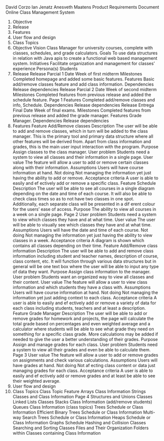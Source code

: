 David Corzo
Ian Jenatz
Anesveth Maatens
Product Requirements Document
Online Class Management System
1. Objective
2. Release
3. Features
4. User flow and design
5. Class Topics
1. Objective
Vision Class Manager for university courses, complete with classes, schedules, and
grade calculators.
Goals To use data structures in relation with Java apis to create a functional web based
management system.
Initiatives Facilitate organization and management for classes’ experience
Persona(s) Students
2. Release
Release Parcial 1
Date Week of first midterm
Milestones Completed homepage and added some basic features.
Features Basic add/remove classes feature and add class information.
Dependencies Release dependencies
Release Parcial 2
Date Week of second midterm
Milestones Completed features from previous release and added the schedule feature.
Page 1
Features Completed add/remove classes and info, Schedule.
Dependencies Release dependencies
Release Entrega Final
Date Week of final exams.
Milestones Completed features from previous release and added the grade manager.
Features Grade Manager.
Dependencies Release dependencies
3. Features
Feature Add/Remove classes
Description The user will be able to add and remove classes, which in turn will be added to
the class manager. This is the primary tool and primary data structure where all
other features will be derived from. Apart from class information and grades,
this is the main user input interaction with the program.
Purpose Assign classes to the class manager.
User problem Students need a system to view all classes and their information in a single page.
User value The feature will allow a user to add or remove certain classes along with their
information.
Assumptions Users will have course information at hand.
Not doing Not managing the information yet just having the ability to add or remove.
Acceptance criteria A user is able to easily and ef ectively add or remove a specific class.
Feature Schedule
Description The user will be able to see all courses in a single diagram depending on the
date and time of each course. It will also be able to check class times so as to not
have two classes in one spot. Additionally, each separate class will be presented
in a dif erent colour for the users’ ease of access.
Purpose The ability to view all courses in a week on a single page.
Page 2
User problem Students need a system to view which classes they have and at what time.
User value The user will be able to visually see which classes they have and at what time.
Assumptions Users will have the date and time of each course.
Not doing Not managing the information yet just having the ability to view classes in a
week.
Acceptance criteria A diagram is shown which contains all classes depending on their time.
Feature Add/Remove class information
Description The user will be able to add and remove class information including student and
teacher names, description of course, class content, etc. It will function through
various data structures but in general will be one text box where the user will be
able to input any type of data they want.
Purpose Assign class information to the manager.
User problem Students want an organized way to view all classes and their content.
User value The feature will allow a user to view class information and which students they
have a class with.
Assumptions Users will have course information at hand.
Not doing Not managing the information yet just adding context to each class.
Acceptance criteria A user is able to easily and ef ectively add or remove a variety of data for each
class including students, teachers and at least a description.
Feature Grade Manager
Description The user will be able to add or remove grades for homework and projects, the
page will calculate the total grade based on percentages and even weighted
average and a calculator where students will be able to see what grade they
need on something for a specific class grade. More calculations may be added if
needed to give the user a better understanding of their grades.
Purpose Assign and manage grades for each class.
User problem Students need a system to view all their grades and even be able to calculate
them.
Page 3
User value The feature will allow a user to add or remove grades on assignments and check
various calculations.
Assumptions Users will have grades at hand.
Not doing Not af ecting class content or data just managing grades for each class.
Acceptance criteria A user is able to easily and ef ectively add or remove grades and at least be able
to see their weighted average.
4. User flow and design
5. Class Topics
Class Topic Feature
Arrays Class Information
Strings Classes and Class Information
Page 4
Structures and Unions Classes
Linked Lists Classes
Stacks Class Information (add/remove students)
Queues Class Information (class topics)
Trees Schedule or Class Information
Efficient Binary Trees Schedule or Class Information
Multi-way Search Trees Schedule or Class Information
Heaps Schedule or Class Information
Graphs Schedule
Hashing and Collision Classes
Searching and Sorting Classes
Files and Their Organization Folders within Classes containing Class Information